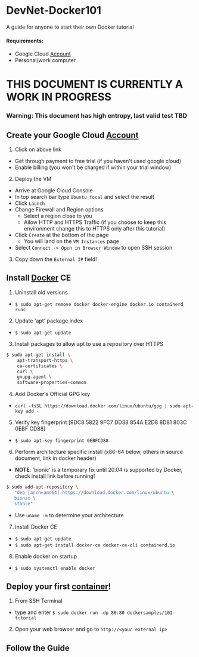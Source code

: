 # DevNet-Docker101
A guide for anyone to start their own Docker tutorial

#### Requirements:
* Google Cloud [Account]
* Personal/work computer

# THIS DOCUMENT IS CURRENTLY A WORK IN PROGRESS
### Warning: This document has high entropy, last valid test TBD

## Create your Google Cloud [Account]
1. Click on above link
  * Get through payment to free trial (if you haven't used google cloud)
  * Enable billing (you won't be charged if within your trial window)
2. Deploy the VM
  * Arrive at Google Cloud Console
  * In top search bar type `Ubuntu focal` and select the result
  * Click `Launch`
  * Change Firewall and Region options
    * Select a region close to you
    * Allow HTTP and HTTPS Traffic (if you choose to keep this environment change this to HTTPS only after this tutorial)
  * Click `Create` at the bottom of the page
    * You will land on the `VM Instances` page
  * Select `Connect -> Open in Browser Window` to open SSH session
3. Copy down the `External IP` field!
  
## Install [Docker] CE
1. Uninstall old versions
  * `$ sudo apt-get remove docker docker-engine docker.io containerd runc`
2. Update 'apt' package index
  * `$ sudo apt-get update`
3. Install packages to allow apt to use a repository over HTTPS
```sh
$ sudo apt-get install \
    apt-transport-https \
    ca-certificates \
    curl \
    gnupg-agent \
    software-properties-common
```
4. Add Docker's Official GPG key
  * `curl -fsSL https://download.docker.com/linux/ubuntu/gpg | sudo apt-key add -`
5. Verify key fingerprint [9DC8 5822 9FC7 DD38 854A E2D8 8D81 803C 0EBF CD88]
  * `$ sudo apt-key fingerprint 0EBFCD88`
6. Perform architecture specific install (x86-64 below, others in source document, link in docker header)
  * **NOTE**: 'bionic' is a temporary fix until 20.04 is supported by Docker, check install link before running!
```sh
$ sudo add-apt-repository \
   "deb [arch=amd64] https://download.docker.com/linux/ubuntu \
   bionic \
   stable"
```
  * Use `uname -m` to determine your architecture
7. Install Docker CE
  * `$ sudo apt-get update`
  * `$ sudo apt-get install docker-ce docker-ce-cli containerd.io`
8. Enable docker on startup
  * `$ sudo systemctl enable docker`

## Deploy your first [container]!
1. From SSH Terminal
  * type and enter `$ sudo docker run -dp 80:80 dockersamples/101-tutorial`
2. Open your web browser and go to `http://<your external ip>`
  
## Follow the Guide

[Account]: <https://cloud.google.com/>

[Docker]: <https://docs.docker.com/engine/install/ubuntu/>

[container]: <https://github.com/dockersamples/101-tutorial>

